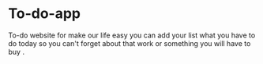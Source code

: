 # To-do-app
To-do website for make our life easy
 you can add your list what you have to do today so you can't forget about that work or something you will have to buy .
